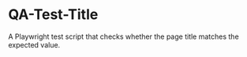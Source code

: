 # QA-Test-Title
A Playwright test script that checks whether the page title matches the expected value.
